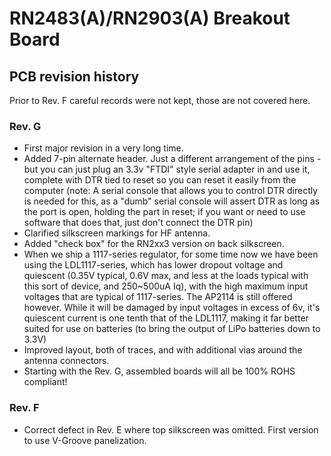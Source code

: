 # RN2483(A)/RN2903(A) Breakout Board

## PCB revision history
Prior to Rev. F careful records were not kept, those are not covered here. 

### Rev. G
* First major revision in a very long time.
* Added 7-pin alternate header. Just a different arrangement of the pins - but you can just plug an 3.3v "FTDI" style serial adapter in and use it, complete with DTR tied to reset so you can reset it easily from the computer (note: A serial console that allows you to control DTR directly is needed for this, as a "dumb" serial console will assert DTR as long as the port is open, holding the part in reset; if you want or need to use software that does that, just don't connect the DTR pin)
* Clarified silkscreen markings for HF antenna.
* Added "check box" for the RN2xx3 version on back silkscreen. 
* When we ship a 1117-series regulator, for some time now we have been using the LDL1117-series, which has lower dropout voltage and quiescent (0.35V typical, 0.6V max, and less at the loads typical with this sort of device, and 250~500uA Iq), with the high maximum input voltages that are typical of 1117-series. The AP2114 is still offered however. While it will be damaged by input voltages in excess of 6v, it's quiescent current is one tenth that of the LDL1117, making it far better suited for use on batteries (to bring the output of LiPo batteries down to 3.3V)
* Improved layout, both of traces, and with additional vias around the antenna connectors. 
* Starting with the Rev. G, assembled boards will all be 100% ROHS compliant!

### Rev. F
* Correct defect in Rev. E where top silkscreen was omitted. First version to use V-Groove panelization.
